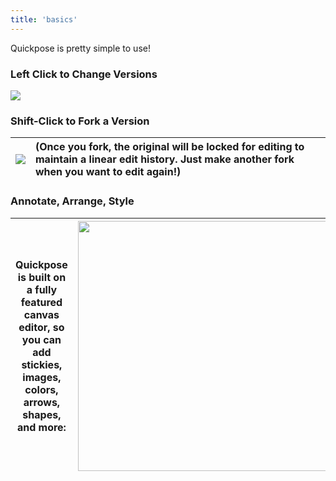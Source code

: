 ```yaml
---
title: 'basics'
---
```


Quickpose is pretty simple to use! 

### Left Click to Change Versions


![](/assets/quickpose/switching.gif)



### Shift-Click to Fork a Version

| ![](/assets/quickpose/forking.gif) | (Once you fork, the original will be locked for editing to maintain a linear edit history. Just make another fork when you want to edit again!)  | 
|:---:|:---|

### Annotate, Arrange, Style



| Quickpose is built on a fully featured canvas editor, so you can add stickies, images, colors, arrows, shapes, and more: | <img src="/assets/quickpose/annotationWeb.png" style="width:400px;"> | 
|:---:|:---|



